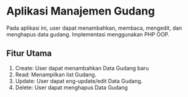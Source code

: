 # Aplikasi Manajemen Gudang
Pada aplikasi ini, user dapat menambahkan, membaca, mengedit, dan menghapus data gudang. Implementasi menggunakan PHP OOP.

## Fitur Utama
1.	Create: User dapat menambahkan Data Gudang baru
2.	Read: Menampilkan list Gudang.
3.	Update: User dapat eng-update/edit Data Gudang.
4.	Delete: User dapat menghapus Data Gudang
